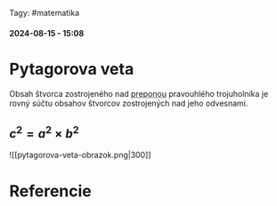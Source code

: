  Tagy: #matematika
#### 2024-08-15 - 15:08

# Pytagorova veta
Obsah štvorca zostrojeného nad <abbr title="Najdlhšia strana trojuholníka">preponou</abbr> pravouhlého trojuholníka je rovný súčtu obsahov štvorcov zostrojených nad jeho odvesnami.
## $c^2 = a^2 × b^2$ 
![[pytagorova-veta-obrazok.png|300]]









# Referencie
